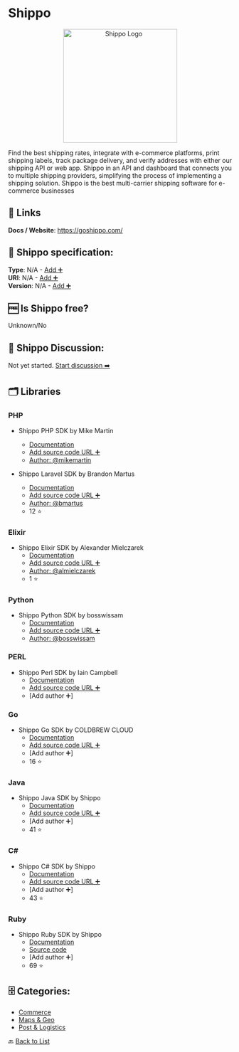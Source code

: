 # Shippo
<p align="center">
    <img width="256" src="https://raw.githubusercontent.com/apis-list/apis-list/main/apis/shippo/logo_256x256.png" alt="Shippo Logo"/>
</p>
Find the best shipping rates, integrate with e-commerce platforms, print shipping labels, track package delivery, and verify addresses with either our shipping API or web app. Shippo in an API and dashboard that connects you to multiple shipping providers, simplifying the process of implementing a shipping solution. Shippo is the best multi-carrier shipping software for e-commerce businesses

##  🔗 Links
**Docs / Website**: https://goshippo.com/

## 🧬 Shippo specification:
**Type**: N/A - [Add ➕](https://github.com/apis-list/apis-list/edit/main/apis-list.yaml)  
**URI**: N/A - [Add ➕](https://github.com/apis-list/apis-list/edit/main/apis-list.yaml)  
**Version**: N/A - [Add ➕](https://github.com/apis-list/apis-list/edit/main/apis-list.yaml)

## 🆓 Is Shippo free?
 Unknown/No 

## 💬 Shippo Discussion:
Not yet started. [Start discussion ➡️](https://github.com/apis-list/apis-list/discussions/new)

## 🗂️ Libraries
### PHP
- Shippo PHP SDK by Mike Martin
    - [Documentation](https://github.com/mikemartin/statamic-v1-shippo)
    - [Add source code URL ➕]()
    - [Author: @mikemartin](https://github.com/mikemartin)

- Shippo Laravel SDK by Brandon Martus
    - [Documentation](https://github.com/bmartus/laravel-shippo)
    - [Add source code URL ➕]()
    - [Author: @bmartus](https://github.com/bmartus)
    - 12 ⭐

### Elixir
- Shippo Elixir SDK by Alexander Mielczarek
    - [Documentation](https://github.com/almielczarek/shippo-elixir-client)
    - [Add source code URL ➕]()
    - [Author: @almielczarek](https://github.com/almielczarek)
    - 1 ⭐

### Python
- Shippo Python SDK by bosswissam
    - [Documentation](https://github.com/bosswissam/shippo-python)
    - [Add source code URL ➕]()
    - [Author: @bosswissam](https://github.com/bosswissam)

### PERL
- Shippo Perl SDK by Iain Campbell
    - [Documentation](https://github.com/cpanic/WebService-Shippo)
    - [Add source code URL ➕]()
    - [Add author ➕]

### Go
- Shippo Go SDK by COLDBREW CLOUD
    - [Documentation](https://github.com/coldbrewcloud/go-shippo)
    - [Add source code URL ➕]()
    - [Add author ➕]
    - 16 ⭐

### Java
- Shippo Java SDK by Shippo
    - [Documentation](https://github.com/goshippo/shippo-java-client)
    - [Add source code URL ➕]()
    - [Add author ➕]
    - 41 ⭐

### C#
- Shippo C# SDK by Shippo
    - [Documentation](https://github.com/goshippo/shippo-csharp-client)
    - [Add source code URL ➕]()
    - [Add author ➕]
    - 43 ⭐

### Ruby
- Shippo Ruby SDK by Shippo
    - [Documentation](https://goshippo.com/docs/)
    - [Source code](https://github.com/goshippo/shippo-ruby-client)
    - [Add author ➕]
    - 69 ⭐


## 🗄️ Categories:
- [Commerce](https://github.com/apis-list/apis-list#commerce-)
- [Maps & Geo](https://github.com/apis-list/apis-list#maps--geo-)
- [Post & Logistics](https://github.com/apis-list/apis-list#post--logistics-)

🔙  [Back to List](https://github.com/apis-list/apis-list)
